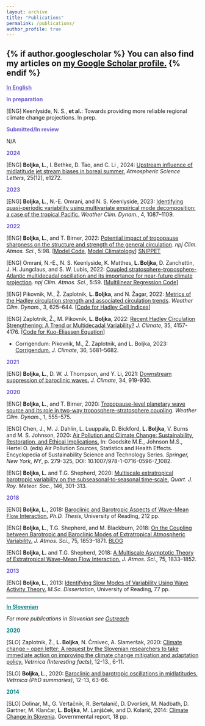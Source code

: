 ```yaml
---
layout: archive
title: "Publications"
permalink: /publications/
author_profile: true
---
```


{% if author.googlescholar %}
  You can also find my articles on <u><a href="{{https://scholar.google.com/citations?user=-rmSBisAAAAJ&hl=en}}">my Google Scholar profile</a>.</u>
{% endif %}
---
<b><font color="slateblue"><u>In English</u></font></b> 

<b><font color="slateblue">In preparation</font></b>

[ENG] Keenlyside, N. S., <b>et al.</b>: Towards providing more reliable regional climate change projections. In prep.

<b><font color="slateblue">Submitted/In review</font></b>

N/A

<b><font color="slateblue">2024</font></b>

[ENG] <b>Boljka, L.</b>, I. Bethke, D. Tao, and C. Li , 2024: <a href="https://doi.org/10.1002/asl.1272">Upstream influence of midlatitude jet stream biases in boreal summer.</a> <i>Atmospheric Science Letters</i>, 25(12), e1272.

<b><font color="slateblue">2023</font></b>

[ENG] <b>Boljka, L.</b>, N.-E. Omrani, and N. S. Keenlyside, 2023: <a href="https://wcd.copernicus.org/articles/4/1087/2023/">Identifying quasi-periodic variability using multivariate empirical mode decomposition: a case of the tropical Pacific.</a> <i>Weather Clim. Dynam.</i>, 4, 1087–1109.

<b><font color="slateblue">2022</font></b>

[ENG] <b>Boljka, L.</b>, and T. Birner, 2022: <a href="https://doi.org/10.1038/s41612-022-00319-6">Potential impact of tropopause sharpness on the structure and strength of the general circulation</a>. <i>npj Clim. Atmos. Sci.</i>, 5:98. [<a href="https://github.com/lina-boljka/gfdl-fms">Model Code</a>, <a href="https://doi.org/10.5281/zenodo.7164684">Model Climatology</a>] <a href="https://www.en.meteo.physik.uni-muenchen.de/aktuelles/forschungshighlights_archiv/2022_12_birner/index.html">SNIPPET</a>

[ENG] Omrani, N.-E., N. S. Keenlyside, K. Matthes, <b>L. Boljka</b>, D. Zanchettin, J. H. Jungclaus, and S. W. Lubis, 2022: <a href="https://doi.org/10.1038/s41612-022-00275-1">Coupled stratosphere-troposphere-Atlantic multidecadal oscillation and its importance for near-future climate projection</a>. <i>npj Clim. Atmos. Sci.</i>, 5:59. [<a href="https://github.com/lina-boljka/multi-linear-regression-projection">Multilinear Regression Code</a>]

[ENG] Pikovnik, M., Ž. Zaplotnik, <b>L. Boljka</b>, and N. Žagar, 2022: <a href="https://wcd.copernicus.org/articles/3/625/2022/">Metrics of the Hadley circulation strength and associated circulation trends</a>. <i>Weather Clim. Dynam.</i>,  3, 625–644. [<a href="https://github.com/zaplotnik/Hadley-cell-strength">Code for Hadley Cell Indices</a>]

[ENG] Zaplotnik, Ž., M. Pikovnik, <b>L. Boljka</b>, 2022: <a href="https://doi.org/10.1175/JCLI-D-21-0204.1">Recent Hadley Circulation Strengthening: A Trend or Multidecadal Variability?</a> <i>J. Climate</i>, 35, 4157-4176. [<a href="https://github.com/mpikovnik/Evaluating-contributions-to-global-Hadley-cell-using-Kuo-Eliassen-equation">Code for Kuo-Eliassen Equation</a>]
* Corrigendum: Pikovnik, M., Ž. Zaplotnik, and L. Boljka, 2023: <a href="https://journals.ametsoc.org/view/journals/clim/36/16/JCLI-D-23-0381.1.xml">Corrigendum.</a> <i>J. Climate</i>, 36, 5681–5682.  

<b><font color="slateblue">2021</font></b>

[ENG] <b>Boljka, L.</b>, D. W. J. Thompson, and Y. Li, 2021: <a href="https://doi.org/10.1175/JCLI-D-20-0483.1">Downstream suppression of baroclinic waves.</a> <i>J. Climate</i>, 34, 919-930. 

<b><font color="slateblue">2020</font></b>

[ENG] <b>Boljka, L.</b>, and T. Birner, 2020: <a href="https://doi.org/10.5194/wcd-1-555-2020">Tropopause-level planetary wave source and its role in two-way troposphere-stratosphere coupling</a>. <i>Weather Clim. Dynam.</i>, 1, 555–575. 

[ENG] Chen, J., M. J. Dahlin, L. Luuppala, D. Bickford, <b>L. Boljka</b>, V. Burns and M. S. Johnson, 2020: <a href="https://doi.org/10.1007/978-1-0716-0596-7_1082">Air Pollution and Climate Change: Sustainability, Restoration, and Ethical Implications.</a> In: Goodsite M.E., Johnson M.S., Hertel O. (eds) Air Pollution Sources, Statistics and Health Effects. Encyclopedia of Sustainability Science and Technology Series. <i>Springer, New York, NY</i>, p. 279-325, DOI: 10.1007/978-1-0716-0596-7_1082.

[ENG] <b>Boljka, L.</b> and T.G. Shepherd, 2020: <a href="https://doi.org/10.1002/qj.3676">Multiscale extratropical barotropic variability on the subseasonal‐to‐seasonal time‐scale.</a> <i>Quart. J. Roy. Meteor. Soc.</i>, 146, 301-313. 

<b><font color="slateblue">2018</font></b>

[ENG] <b>Boljka, L.</b>, 2018: <a href="http://centaur.reading.ac.uk/82282/1/21024384_Boljka_thesis.pdf">Baroclinic and Barotropic Aspects of Wave-Mean Flow Interaction.</a> <i>Ph.D. Thesis</i>, University of Reading, 212 pp.

[ENG] <b>Boljka, L.</b>, T.G. Shepherd, and M. Blackburn, 2018: <a href="https://doi.org/10.1175/JAS-D-17-0370.1"> On the Coupling between Barotropic and Baroclinic Modes of Extratropical Atmospheric Variability.</a> <i>J. Atmos. Sci.</i>, 75, 1853–1871. <a href="https://socialmetwork.blog/2018/03/02/baroclinic-and-barotropic-annular-modes-of-variability/">BLOG</a>

[ENG] <b>Boljka, L.</b> and T.G. Shepherd, 2018: <a href="https://doi.org/10.1175/JAS-D-17-0307.1">A Multiscale Asymptotic Theory of Extratropical Wave–Mean Flow Interaction.</a> <i>J. Atmos. Sci.</i>, 75, 1833–1852. 

<b><font color="slateblue">2013</font></b>

[ENG] <b>Boljka, L.</b>, 2013: <a href="https://drive.google.com/file/d/1ZFT41GED5nLOHH8aquspcJ_4onREjtPa/view?usp=sharing">Identifying Slow Modes of Variability Using Wave Activity Theory.</a> <i>M.Sc. Dissertation</i>, University of Reading, 77 pp.

<hr>

<b><font color="teal"><u>In Slovenian</u></font></b>

<!--<b><font color="teal">Submitted/In review</font></b>-->

<i>For more publications in Slovenian see <a href="https://lina-boljka.github.io/media/">Outreach</a></i>

<b><font color="teal">2020</font></b>

[SLO] Zaplotnik, Ž., <b>L. Boljka</b>, N. Črnivec, A. Slameršak, 2020: <a href="http://www.meteo-drustvo.si/glasilo/arhiv-vetrnic/">Climate change – open letter: A request by the Slovenian researchers to take immediate action on improving the climate change mitigation and adaptation policy.</a> <i>Vetrnica (Interesting facts)</i>, 12-13., 6-11.

[SLO] <b>Boljka, L.</b>, 2020: <a href="http://www.meteo-drustvo.si/glasilo/arhiv-vetrnic/">Baroclinic and barotropic oscillations in midlatitudes.</a> <i>Vetrnica (PhD summaries)</i>, 12-13, 63-66.

<b><font color="teal">2014</font></b>

[SLO] Dolinar, M., G. Vertačnik, R. Bertalanič, D. Dvoršek, M. Nadbath, D. Gartner, M. Klančar, <b>L. Boljka</b>, M. Lanjšček, and D. Kolarič, 2014: <a href="https://drive.google.com/open?id=1USfRRZ_D0cyPFsfiJXn20MiskLSp4-1Y">Climate Change in Slovenia</a>. Governmental report, 18 pp.



